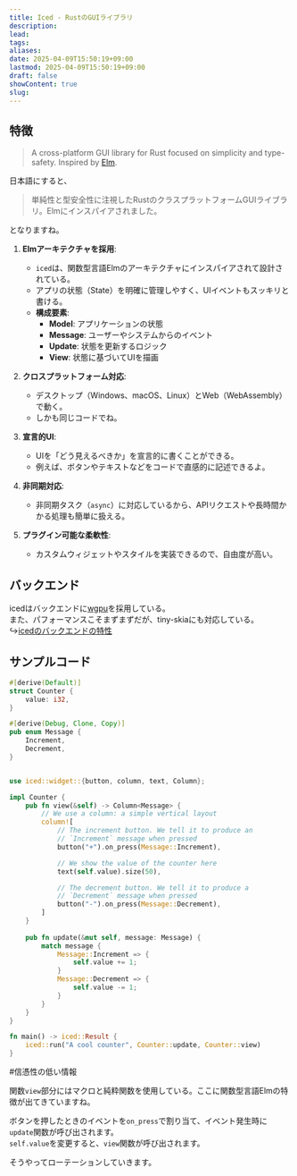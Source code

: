 ```yaml
---
title: Iced - RustのGUIライブラリ
description: 
lead: 
tags: 
aliases: 
date: 2025-04-09T15:50:19+09:00
lastmod: 2025-04-09T15:50:19+09:00
draft: false
showContent: true
slug:
---
```


## 特徴
> A cross-platform GUI library for Rust focused on simplicity and type-safety. Inspired by [Elm](https://elm-lang.org/).

日本語にすると、

> 単純性と型安全性に注視したRustのクラスプラットフォームGUIライブラリ。Elmにインスパイアされました。

となりますね。

1. **Elmアーキテクチャを採用**:
    
    - `iced`は、関数型言語Elmのアーキテクチャにインスパイアされて設計されている。
    - アプリの状態（State）を明確に管理しやすく、UIイベントもスッキリと書ける。
    - **構成要素**:
        - **Model**: アプリケーションの状態
        - **Message**: ユーザーやシステムからのイベント
        - **Update**: 状態を更新するロジック
        - **View**: 状態に基づいてUIを描画
2. **クロスプラットフォーム対応**:
    
    - デスクトップ（Windows、macOS、Linux）とWeb（WebAssembly）で動く。
    - しかも同じコードでね。
3. **宣言的UI**:
    
    - UIを「どう見えるべきか」を宣言的に書くことができる。
    - 例えば、ボタンやテキストなどをコードで直感的に記述できるよ。
4. **非同期対応**:
    
    - 非同期タスク（`async`）に対応しているから、APIリクエストや長時間かかる処理も簡単に扱える。
5. **プラグイン可能な柔軟性**:
    
    - カスタムウィジェットやスタイルを実装できるので、自由度が高い。

## バックエンド
icedはバックエンドに[wgpu](../wgpu/wgpu.md)を採用している。  
また、パフォーマンスこそまずまずだが、tiny-skiaにも対応している。  
↪[icedのバックエンドの特性](../../../../okayugroup/OGSP/GUI/icedのバックエンドの特性.md)

## サンプルコード

```rust
#[derive(Default)]
struct Counter {
    value: i32,
}

#[derive(Debug, Clone, Copy)]
pub enum Message {
    Increment,
    Decrement,
}


use iced::widget::{button, column, text, Column};

impl Counter {
    pub fn view(&self) -> Column<Message> {
        // We use a column: a simple vertical layout
        column![
            // The increment button. We tell it to produce an
            // `Increment` message when pressed
            button("+").on_press(Message::Increment),

            // We show the value of the counter here
            text(self.value).size(50),

            // The decrement button. We tell it to produce a
            // `Decrement` message when pressed
            button("-").on_press(Message::Decrement),
        ]
    }
	
	pub fn update(&mut self, message: Message) {
        match message {
            Message::Increment => {
                self.value += 1;
            }
            Message::Decrement => {
                self.value -= 1;
            }
        }
    }
}

fn main() -> iced::Result {
    iced::run("A cool counter", Counter::update, Counter::view)
}
```

#信憑性の低い情報

関数`view`部分にはマクロと純粋関数を使用している。ここに関数型言語Elmの特徴が出てきていますね。

ボタンを押したときのイベントを`on_press`で割り当て、イベント発生時に`update`関数が呼び出されます。  
`self.value`を変更すると、`view`関数が呼び出されます。

そうやってローテーションしていきます。
